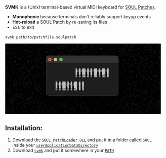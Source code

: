 **SVMK** is a (Unix) terminal-based virtual MIDI keyboard for [SOUL Patches](https://github.com/soul-lang/SOUL/blob/master/docs/SOUL_Patch_Format.md).
- **Monophonic** because terminals don't reliably support keyup events
- **Hot-reload** a SOUL Patch by re-saving its files
- <kbd>ESC</kbd> to exit

`svmk path/to/patchfile.soulpatch`

![](ss.png)

## Installation:

1. Download the [`SOUL_PatchLoader DLL`](https://github.com/soul-lang/SOUL/releases/latest) and put it in a folder called `SOUL` inside your [`userApplicationDataDirectory`](https://docs.juce.com/master/classFile.html#a3e19cafabb03c5838160263a6e76313da0c9f89d8dc9f9f32c9eb42428385351d)
2. Download [`svmk`](https://github.com/maxwellpollack/svmk/releases/latest) and put it somewhere in your [`PATH`](https://en.wikipedia.org/wiki/PATH_(variable))
